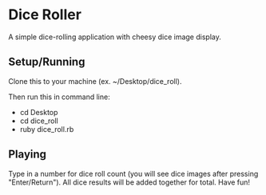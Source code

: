 # Dice Roller
A simple dice-rolling application with cheesy dice image display.

## Setup/Running
Clone this to your machine (ex. ~/Desktop/dice_roll).

Then run this in command line:

+ cd Desktop
+ cd dice_roll
+ ruby dice_roll.rb

## Playing
Type in a number for dice roll count (you will see dice images after pressing "Enter/Return").
All dice results will be added together for total.
Have fun!
